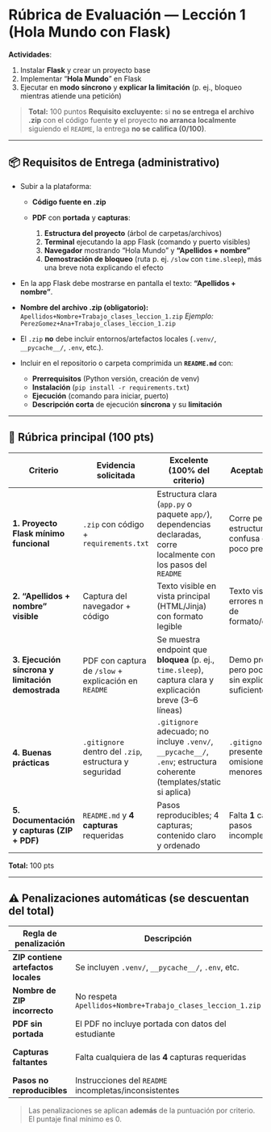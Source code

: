 # Rúbrica de Evaluación — Lección 1 (Hola Mundo con **Flask**)

**Actividades**:

1. Instalar **Flask** y crear un proyecto base
2. Implementar “**Hola Mundo**” en Flask
3. Ejecutar en **modo síncrono** y **explicar la limitación** (p. ej., bloqueo mientras atiende una petición)

> **Total:** 100 puntos
> **Requisito excluyente:** si **no se entrega el archivo .zip** con el código fuente **y** el proyecto **no arranca localmente** siguiendo el `README`, la entrega **no se califica (0/100)**.

---

## 📦 Requisitos de Entrega (administrativo)

* Subir a la plataforma:

  * **Código fuente en .zip**
  * **PDF** con **portada** y **capturas**:

    1. **Estructura del proyecto** (árbol de carpetas/archivos)
    2. **Terminal** ejecutando la app Flask (comando y puerto visibles)
    3. **Navegador** mostrando “Hola Mundo” y **“Apellidos + nombre”**
    4. **Demostración de bloqueo** (ruta p. ej. `/slow` con `time.sleep`), más una breve nota explicando el efecto
* En la app Flask debe mostrarse en pantalla el texto: **“Apellidos + nombre”**.
* **Nombre del archivo .zip (obligatorio):** `Apellidos+Nombre+Trabajo_clases_leccion_1.zip`
  *Ejemplo:* `PerezGomez+Ana+Trabajo_clases_leccion_1.zip`
* El `.zip` **no** debe incluir entornos/artefactos locales (`.venv/`, `__pycache__/`, `.env`, etc.).
* Incluir en el repositorio o carpeta comprimida un **`README.md`** con:

  * **Prerrequisitos** (Python versión, creación de venv)
  * **Instalación** (`pip install -r requirements.txt`)
  * **Ejecución** (comando para iniciar, puerto)
  * **Descripción corta** de ejecución **síncrona** y su **limitación**

---

## 🧪 Rúbrica principal (100 pts)

| Criterio                                                  | Evidencia solicitada                                   | Excelente (100% del criterio)                                                                                         | Aceptable (50%)                                            | Insuficiente (0%)                                    | Puntos |
| --------------------------------------------------------- | ------------------------------------------------------ | --------------------------------------------------------------------------------------------------------------------- | ---------------------------------------------------------- | ---------------------------------------------------- | -----: |
| **1. Proyecto Flask mínimo funcional**                    | `.zip` con código + `requirements.txt`                 | Estructura clara (`app.py` o paquete `app/`), dependencias declaradas, corre localmente con los pasos del `README`    | Corre pero con estructura confusa o pasos poco precisos    | No corre o faltan archivos clave                     | **25** |
| **2. “Apellidos + nombre” visible**                       | Captura del navegador + código                         | Texto visible en vista principal (HTML/Jinja) con formato legible                                                     | Texto visible con errores menores de formato/ortografía    | Texto ausente en la UI                               | **10** |
| **3. Ejecución **síncrona** y **limitación** demostrada** | PDF con captura de `/slow` + explicación en `README`   | Se muestra endpoint que **bloquea** (p. ej., `time.sleep`), captura clara y explicación breve (3–6 líneas)            | Demo presente pero poco clara o sin explicación suficiente | Sin demo ni explicación                              | **30** |
| **4. Buenas prácticas**                                   | `.gitignore` dentro del `.zip`, estructura y seguridad | `.gitignore` adecuado; no incluye `.venv/`, `__pycache__/`, `.env`; estructura coherente (templates/static si aplica) | `.gitignore` presente pero con omisiones menores           | Sin `.gitignore` o con secretos/artefactos incluidos | **20** |
| **5. Documentación y capturas (ZIP + PDF)**               | `README.md` y **4 capturas** requeridas                | Pasos reproducibles; 4 capturas; contenido claro y ordenado                                                           | Falta **1** captura o pasos incompletos                    | Faltan **≥2** capturas o `README` insuficiente       | **15** |

**Total:** 100 pts

---

## ⚠️ Penalizaciones automáticas (se descuentan del total)

| Regla de penalización               | Descripción                                                |                      Descuento |
| ----------------------------------- | ---------------------------------------------------------- | -----------------------------: |
| **ZIP contiene artefactos locales** | Se incluyen `.venv/`, `__pycache__/`, `.env`, etc.         |                    **−15 pts** |
| **Nombre de ZIP incorrecto**        | No respeta `Apellidos+Nombre+Trabajo_clases_leccion_1.zip` |                    **−10 pts** |
| **PDF sin portada**                 | El PDF no incluye portada con datos del estudiante         |                     **−5 pts** |
| **Capturas faltantes**              | Falta cualquiera de las **4** capturas requeridas          | **−5 pts c/u** (hasta **−20**) |
| **Pasos no reproducibles**          | Instrucciones del `README` incompletas/inconsistentes      |                    **−10 pts** |

> Las penalizaciones se aplican **además** de la puntuación por criterio. El puntaje final mínimo es 0.
